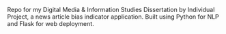 Repo for my Digital Media & Information Studies Dissertation by Individual Project, a news article bias indicator application.
Built using Python for NLP and Flask for web deployment.
